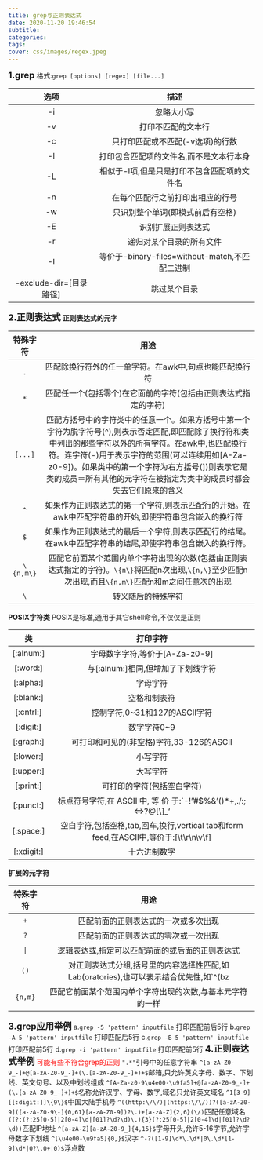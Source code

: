```yaml
---
title: grep与正则表达式
date: 2020-11-20 19:46:54
subtitle:
categories:
tags:
cover: css/images/regex.jpeg
---
```

<font size=4>**1.grep**</font>
格式:`grep [options] [regex] [file...]`

|选项|描述|
|:-:|:-:|
|-i|忽略大小写|
|-v|打印不匹配的文本行|
|-c|只打印匹配或不匹配(-v选项)的行数|
|-l|打印包含匹配项的文件名,而不是文本行本身|
|-L|相似于-l项,但是只是打印不包含匹配项的文件名|
|-n|在每个匹配行之前打印出相应的行号|
|-w|只识别整个单词(即模式前后有空格)|
|-E|识别扩展正则表达式|
|-r|递归对某个目录的所有文件|
|-I|等价于-binary-files=without-match,不匹配二进制|
|-exclude-dir=[目录路径]|跳过某个目录|

<font size=4>**2.正则表达式**</font>
**正则表达式的元字**

|特殊字符|用途|
|:-:|:-:|
|`.`|匹配除换行符外的任一单字符。在awk中,句点也能匹配换行符|
|`*`|匹配任一个(包括零个)在它面前的字符(包括由正则表达式指定的字符)|
|`[...]`|匹配方括号中的字符类中的任意一个。如果方括号中第一个字符为脱字符号(^),则表示否定匹配,即匹配除了换行符和类中列出的那些字符以外的所有字符。在awk中,也匹配换行符。连字符(-)用于表示字符的范围(可以连续用如[A-Za-z0-9])。如果类中的第一个字符为右方括号(])则表示它是类的成员＝所有其他的元字符在被指定为类中的成员时都会失去它们原来的含义|
|`^`|如果作为正则表达式的第一个字符,则表示匹配行的开始。在awk中匹配字符串的开始,即使字符串包含嵌入的换行符|
|`$`|如果作为正则表达式的最后一个字符,则表示匹配行的结尾。在awk中匹配字符串的结尾,即使字符串包含嵌入的换行符。|
|`\{n,m\}`|匹配它前面某个范围内单个字符出现的次数(包括由正则表达式指定的字符)。`\{n\}`将匹配n次出现,`\{n,\}`至少匹配n次出现,而且`\{n,m\}`匹配n和m之间任意次的出现|
|`\`|转义随后的特殊字符|

**POSIX字符类**
POSIX是标准,通用于其它shell命令,不仅仅是正则

|类|打印字符|
|:-:|:-:|
|[:alnum:]|字母数字字符,等价于[A-Za-z0-9]|
|[:word:]|与[:alnum:]相同,但增加了下划线字符|
|[:alpha:]|字母字符|
|[:blank:]|空格和制表符|
|[:cntrl:]|控制字符,0~31和127的ASCII字符|
|[:digit:]|数字字符0~9|
|[:graph:]|可打印和可见的(非空格)字符,33-126的ASCII|
|[:lower:]|小写字符|
|[:upper:]|大写字符|
|[:print:]|可打印的字符(包括空白字符)|
|[:punct:]|标点符号字符,在 ASCII 中, 等 价 于:`-!”#$%&’()*+,./:;<=>?@[\\\]_‘| ̃`|
|[:space:]|空白字符,包括空格,tab,回车,换行,vertical tab和form feed,在ASCII中,等价于:[\t\r\n\v\f]|
|[:xdigit:]|十六进制数字|

**扩展的元字符**

|特殊字符|用途|
|:-:|:-:|
|`+`|匹配前面的正则表达式的一次或多次出现|
|`?`|匹配前面的正则表达式的零次或一次出现|
|`\|`|逻辑表达或,指定可以匹配前面的或后面的正则表达式|
|`()`|对正则表达式分组,括号里的内容选择性匹配,如Lab(oratories),也可以表示结合优先性,如`^(bz|gz|zip) 和 ^bz|gz|zip`的区分,前者表示以三者之一开头的,后者表示以bz开头,或包含gz或zip|
|`{n,m}`|匹配它前面某个范围内单个字符出现的次数,与基本元字符的一样|

<font size=4>**3.grep应用举例**</font>
a.`grep -5 'pattern' inputfile` 打印匹配前后5行
b.`grep -A 5 'pattern' inputfile` 打印匹配后5行
c.`grep -B 5 'pattern' inputfile` 打印匹配前5行
d.`grep -i 'pattern' inputfile` 打印匹配前5行
<font size=4>**4.正则表达式举例**</font>
<font color=#FF0000>可能有些不符合grep的正则</font>
`".*"`引号中的任意字符串
`^[a-zA-Z0-9_-]+@[a-zA-Z0-9_-]+(\.[a-zA-Z0-9_-]+)+$`邮箱,只允许英文字母、数字、下划线、英文句号、以及中划线组成
`^[A-Za-z0-9\u4e00-\u9fa5]+@[a-zA-Z0-9_-]+(\.[a-zA-Z0-9_-]+)+$`名称允许汉字、字母、数字,域名只允许英文域名
`^1[3-9][[:digit:]]\{9\}$`中国大陆手机号
`^((http:\/\/)|(https:\/\/))?([a-zA-Z0-9]([a-zA-Z0-9\-]{0,61}[a-zA-Z0-9])?\.)+[a-zA-Z]{2,6}(\/)`匹配任意域名
`((?:(?:25[0-5]|2[0-4]\d|[01]?\d?\d)\.){3}(?:25[0-5]|2[0-4]\d|[01]?\d?\d))`匹配IP地址
`^[a-zA-Z][a-zA-Z0-9_]{4,15}$`字母开头,允许5-16字节,允许字母数字下划线
`^[\u4e00-\u9fa5]{0,}$`汉字
`^-?([1-9]\d*\.\d*|0\.\d*[1-9]\d*|0?\.0+|0)$`浮点数

